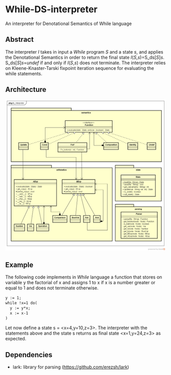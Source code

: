 # While-DS-interpreter
An interpreter for Denotational Semantics of While language

## Abstract
The interpreter _I_ takes in input a _While_ program _S_ and a state _s_, and applies the Denotational Semantics in order to return the final state _I_(_S_,_s_)=S_ds[_S_]_s_. S_ds[_S_]_s_=_undef_ if and only if _I_(_S_,_s_) does not terminate. The interpreter relies on Kleene-Knaster-Tarski fixpoint iteration sequence for evaluating the while statements.

## Architecture
![alt text](documentation/Class_Diagram.png?raw=true "Class Diagram")

## Example
The following code implements in _While_ language a function that stores on variable y the factorial of x and assigns 1 to x if x is a number greater or equal to 1 and does not terminate otherwise.

```
y := 1;
while !x=1 do(
  y := y*x;
  x := x-1
)
```

Let now define a state s = <x=4,y=10,z=3>. The interpreter with the statements above and the state s returns as final state <x=1,y=24,z=3> as expected.

## Dependencies
- lark: library for parsing (https://github.com/erezsh/lark)

